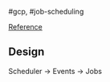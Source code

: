 #gcp, #job-scheduling

[Reference](https://cloud.google.com/architecture/reliable-task-scheduling-compute-engine)

## Design

Scheduler -> Events -> Jobs